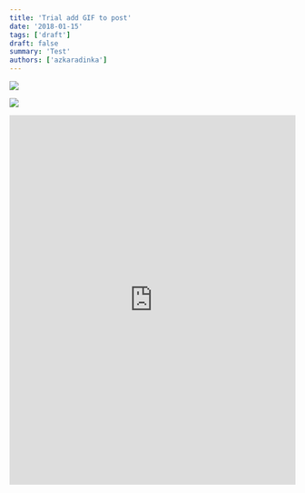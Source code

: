 ```yaml
---
title: 'Trial add GIF to post'
date: '2018-01-15'
tags: ['draft']
draft: false
summary: 'Test'
authors: ['azkaradinka']
---
```


![](http://www.reactiongifs.us/wp-content/uploads/2013/10/nuh_uh_conan_obrien.gif)

![](/static/gifs/ilits.gif)

<iframe src='https://cdn.knightlab.com/libs/timeline3/latest/embed/index.html?source=1cWqQBZCkX9GpzFtxCWHoqFXCHg-ylTVUWlnrdYMzKUI&font=Default&lang=en&initial_zoom=2&height=650' width='100%' height='650' webkitallowfullscreen mozallowfullscreen allowfullscreen frameborder='0'></iframe>